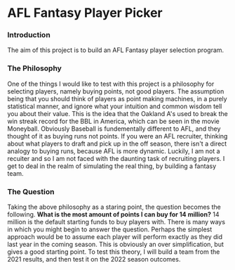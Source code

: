 # AFL Fantasy Player Picker
### Introduction
The aim of this project is to build an AFL Fantasy player selection program.
### The Philosophy
One of the things I would like to test with this project is a philosophy for selecting players, namely buying points, not good players.
The assumption being that you should think of players as point making machines, in a purely statistical manner, and ignore what your intuition and common wisdom tell you about their value.
This is the idea that the Oakland A's used to break the win streak record for the BBL in America, which can be seen in the movie Moneyball.
Obviously Baseball is fundementally different to AFL, and they thought of it as buying runs not points.
If you were an AFL recruiter, thinking about what players to draft and pick up in the off season, there isn't a direct analogy to buying runs,
because AFL is more dynamic. Luckily, I am not a recuiter and so I am not faced with the daunting task of recruiting players.
I get to deal in the realm of simulating the real thing, by building a fantasy team.
### The Question
Taking the above philosophy as a staring point, the question becomes the following. **What is the most amount of points I can buy for 14 million?** 14 million is the default starting funds to buy players with. There is many ways in which you might begin to answer the question. Perhaps the simplest approach would be to assume each player will perform exactly as they did last year in the coming season. This is obviously an over simplification, but gives a good starting point. To test this theory, I will build a team from the 2021 results, and then test it on the 2022 season outcomes.

